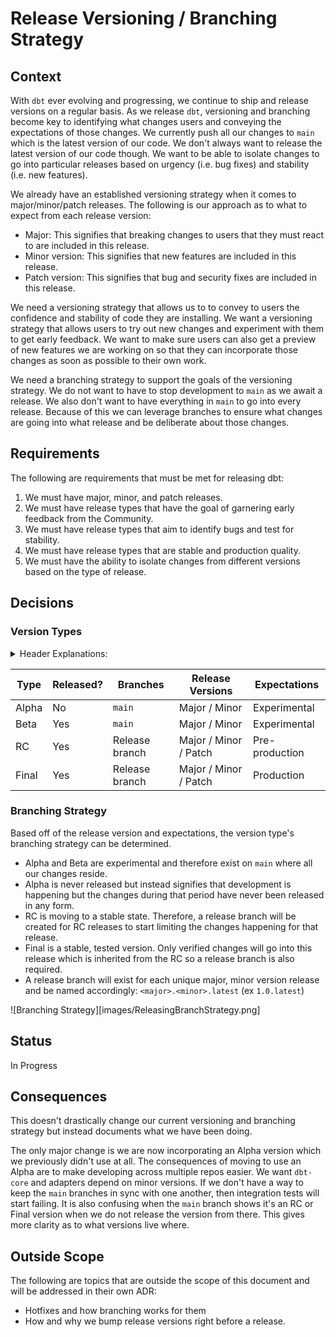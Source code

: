 # Release Versioning / Branching Strategy

## Context
With `dbt` ever evolving and progressing, we continue to ship and release versions on a regular basis. As we release `dbt`, versioning and branching become key to identifying what changes users and conveying the expectations of those changes. We currently push all our changes to `main` which is the latest version of our code. We don't always want to release the latest version of our code though. We want to be able to isolate changes to go into particular releases based on urgency (i.e. bug fixes) and stability (i.e. new features). 

We already have an established versioning strategy when it comes to major/minor/patch releases. The following is our approach as to what to expect from each release version:

* Major: This signifies that breaking changes to users that they must react to are included in this release.
* Minor version: This signifies that new features are included in this release.
* Patch version: This signifies that bug and security fixes are included in this release.

We need a versioning strategy that allows us to to convey to users the confidence and stability of code they are installing. We want a versioning strategy that allows users to try out new changes and experiment with them to get early feedback. We want to make sure users can also get a preview of new features we are working on so that they can incorporate those changes as soon as possible to their own work. 

We need a branching strategy to support the goals of the versioning strategy. We do not want to have to stop development to `main` as we await a release. We also don't want to have everything in `main` to go into every release. Because of this we can leverage branches to ensure what changes are going into what release and be deliberate about those changes. 

## Requirements
The following are requirements that must be met for releasing dbt:

1. We must have major, minor, and patch releases.
1. We must have release types that have the goal of garnering early feedback from the Community.
1. We must have release types that aim to identify bugs and test for stability.
1. We must have release types that are stable and production quality.
1. We must have the ability to isolate changes from different versions based on the type of release.

## Decisions

### Version Types
<details>
<summary> Header Explanations: </summary>

- Type: type of version that is occurring (i.e. a beta vs final)
- Released?: does this type of version need to be released?
- Branches: the branches where these version types are present (i.e. we will only find beta version numbers on the `main` branch)
- Release Versions: the releases where the version type is applicable (i.e. we will only have alphas for major and minor releases, we will not have alphas for patch releases)
- Expectations: the stability of the code changes in the release
</details>

| Type | Released? | Branches | Release Versions | Expectations |
| ---- | --------- | -------- | ---------------- | ------------ |
| Alpha | No | `main` | Major / Minor | Experimental |
| Beta | Yes | `main` | Major / Minor | Experimental |
| RC | Yes | Release branch | Major / Minor / Patch | Pre-production |
| Final | Yes | Release branch | Major / Minor / Patch | Production |

### Branching Strategy
Based off of the release version and expectations, the version type's branching strategy can be determined. 
 * Alpha and Beta are experimental and therefore exist on `main` where all our changes reside. 
 * Alpha is never released but instead signifies that development is happening but the changes during that period have never been released in any form.
 * RC is moving to a stable state. Therefore, a release branch will be created for RC releases to start limiting the changes happening for that release.
 * Final is a stable, tested version. Only verified changes will go into this release which is inherited from the RC so a release branch is also required.
 * A release branch will exist for each unique major, minor version release and be named accordingly: `<major>.<minor>.latest` (ex `1.0.latest`)

 ![Branching Strategy][images/ReleasingBranchStrategy.png]

## Status
In Progress

## Consequences
This doesn't drastically change our current versioning and branching strategy but instead documents what we have been doing.

The only major change is we are now incorporating an Alpha version which we previously didn't use at all. The consequences of moving to use an Alpha are to make developing across multiple repos easier. We want `dbt-core` and adapters depend on minor versions. If we don't have a way to keep the `main` branches in sync with one another, then integration tests will start failing. It is also confusing when the `main` branch shows it's an RC or Final version when we do not release the version from there. This gives more clarity as to what versions live where.

## Outside Scope
The following are topics that are outside the scope of this document and will be addressed in their own ADR:
* Hotfixes and how branching works for them
* How and why we bump release versions right before a release.
